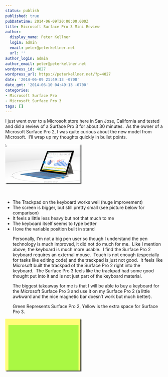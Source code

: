 ```yaml
---
status: publish
published: true
pubDatetime: 2014-06-09T20:00:00.000Z
title: Microsoft Surface Pro 3 Mini Review
author:
  display_name: Peter Kellner
  login: admin
  email: peter@peterkellner.net
  url: ''
author_login: admin
author_email: peter@peterkellner.net
wordpress_id: 4027
wordpress_url: https://peterkellner.net/?p=4027
date: '2014-06-09 21:49:13 -0700'
date_gmt: '2014-06-10 04:49:13 -0700'
categories:
- Microsoft Surface Pro
- Microsoft Surface Pro 3
tags: []
---
```

<p>I just went over to a Microsoft store here in San Jose, California and tested and did a review of a Surface Pro 3 for about 30 minutes.  As the owner of a Microsoft Surface Pro 2, I was quite curious about the new model from Microsoft.  I’ll wrap up my thoughts quickly in bullet points.</p>
<p><a href="/wp/wp-content/uploads/2014/06/image.png"><img style="display: inline; border-width: 0px;" title="image" src="/wp/wp-content/uploads/2014/06/image_thumb.png" alt="image" width="244" height="128" border="0" /></a></p>
<p>&nbsp;</p>
<ul>
<li>The Trackpad on the keyboard works well (huge improvement)</li>
<li>The screen is bigger, but still pretty small (see picture below for comparison)</li>
<li>It feels a little less heavy but not that much to me</li>
<li>The keyboard itself seems to type better</li>
<li>I love the variable position built in stand</li>
</ul>
<ul>Personally, I’m not a big pen user so though I understand the pen technology is much improved, it did not do much for me.  Like I mention above, the keyboard is much more usable.  I find the Surface Pro 2 keyboard requires an external mouse.  Touch is not enough (especially for tasks like editing code) and the trackpad is just not good.  It feels like Microsoft built the trackpad of the Surface Pro 2 right into the keyboard.  The Surface Pro 3 feels like the trackpad had some good thought put into it and is not just part of the keyboard material.</ul>
<ul>The biggest takeaway for me is that I will be able to buy a keyboard for the Microsoft Surface Pro 3 and use it on my Surface Pro 2 (a little awkward and the nice magnetic bar doesn’t work but much better).</ul>
<ul>Green Represents Surface Pro 2, Yellow is the extra space for Surface Pro 3.</ul>
<p><a href="/wp/wp-content/uploads/2014/06/image1.png"><img style="display: inline; border-width: 0px;" title="image" src="/wp/wp-content/uploads/2014/06/image_thumb1.png" alt="image" width="244" height="169" border="0" /></a></p>
